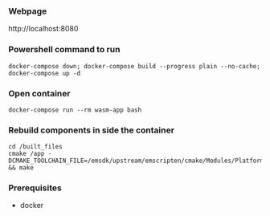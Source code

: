 ### Webpage
http://localhost:8080

### Powershell command to run
`docker-compose down; docker-compose build --progress plain --no-cache; docker-compose up -d`

### Open container
`docker-compose run --rm wasm-app bash`

### Rebuild components in side the container
```
cd /built_files
cmake /app -DCMAKE_TOOLCHAIN_FILE=/emsdk/upstream/emscripten/cmake/Modules/Platform/Emscripten.cmake && make
```


### Prerequisites 
- docker
